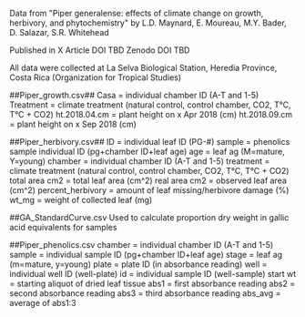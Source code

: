 Data from "Piper generalense: effects of climate change on growth, herbivory, and phytochemistry" 
by L.D. Maynard, E. Moureau, M.Y. Bader, D. Salazar, S.R. Whitehead

Published in X
Article DOI TBD
Zenodo DOI TBD

All data were collected at La Selva Biological Station, Heredia Province, Costa Rica 
(Organization for Tropical Studies)

##Piper_growth.csv##
Casa = individual chamber ID (A-T and 1-5)
Treatment = climate treatment (natural control, control chamber, CO2, T°C, T°C + CO2)
ht.2018.04.cm = plant height on x Apr 2018 (cm)
ht.2018.09.cm = plant height on x Sep 2018 (cm)

##Piper_herbivory.csv##
ID = individual leaf ID (PG-#)
sample = phenolics sample individual ID (pg+chamber ID+leaf age)
age = leaf ag (M=mature, Y=young)
chamber = individual chamber ID (A-T and 1-5)
treatment = climate treatment (natural control, control chamber, CO2, T°C, T°C + CO2)
total area cm2 = total leaf area (cm^2)
real area cm2 = observed leaf area (cm^2)
percent_herbivory = amount of leaf missing/herbivore damage (%)
wt_mg = weight of collected leaf (mg)

##GA_StandardCurve.csv
Used to calculate proportion dry weight in gallic acid equivalents for samples

##Piper_phenolics.csv
chamber = individual chamber ID (A-T and 1-5)
sample = individual sample ID (pg+chamber ID+leaf age)
stage = leaf ag (m=mature, y=young)
plate = plate ID (in absorbance reading)
well = individual well ID (well-plate)
id = individual sample ID (well-sample)
start wt = starting aliquot of dried leaf tissue
abs1 = first absorbance reading
abs2 = second absorbance reading
abs3 = third absorbance reading
abs_avg = average of abs1:3

